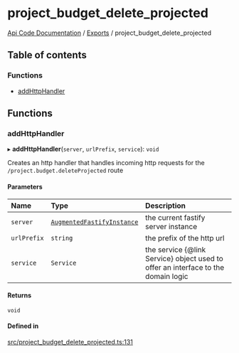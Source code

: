 # project\_budget\_delete\_projected
 
[Api Code Documentation](../README.md) / [Exports](../modules.md) / project\_budget\_delete\_projected

## Table of contents

### Functions

- [addHttpHandler](project_budget_delete_projected.md#addhttphandler)

## Functions

### addHttpHandler

▸ **addHttpHandler**(`server`, `urlPrefix`, `service`): `void`

Creates an http handler that handles incoming http requests for the `/project.budget.deleteProjected` route

#### Parameters

| Name | Type | Description |
| :------ | :------ | :------ |
| `server` | [`AugmentedFastifyInstance`](../interfaces/types.AugmentedFastifyInstance.md) | the current fastify server instance |
| `urlPrefix` | `string` | the prefix of the http url |
| `service` | `Service` | the service {@link Service} object used to offer an interface to the domain logic |

#### Returns

`void`

#### Defined in

[src/project_budget_delete_projected.ts:131](https://github.com/openkfw/TruBudget/blob/f6ee764/api/src/project_budget_delete_projected.ts#L131)
